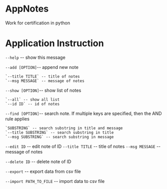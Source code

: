 # AppNotes
Work for certification in python

# Application Instruction

`--help` -- show this message

`--add [OPTION]`-- append new note

    `--title TITLE` -- title of notes
    `--msg MESSAGE` -- message of notes

`--show [OPTION]`-- show list of notes

    `--all` -- show all list
    `--id ID` -- id of notes

`--find [OPTION]`-- search note. If multiple keys are specified, then the AND rule applies

    `SUBSTRING` -- search substring in title and message
    `--title SUBSTRING` -- search substring in title
    `--msg SUBSTRING` -- search substring in message

`--edit ID` -- edit note of ID
    `--title TITLE` -- title of notes
    `--msg MESSAGE` -- message of notes

`--delete ID` -- delete note of ID

`--export` -- export data from csv file

`--import PATH_TO_FILE` -- import data to csv file
